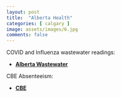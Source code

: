 ```yaml
---
layout: post
title:  "Alberta Health"
categories: [ calgary ]
image: assets/images/6.jpg
comments: false
---
```


COVID and Influenza wastewater readings:

+ **[Alberta Wastewater](https://covid-tracker.chi-csm.ca/)**


CBE Absenteeism:

+ **[CBE](https://cbe.ab.ca/about-us/school-culture-and-environment/health-and-wellness-in-school/Pages/coronavirus.aspx/)**

